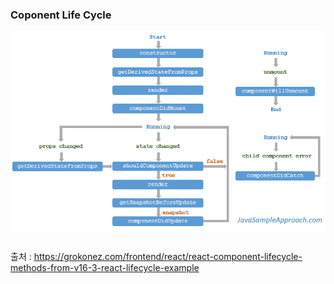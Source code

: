 ### Coponent Life Cycle

<img src="https://raw.githubusercontent.com/kkokey/TIL/master/docs/react-native/component-life-cycle.png" width="" height=""></img>

#####
출처 : https://grokonez.com/frontend/react/react-component-lifecycle-methods-from-v16-3-react-lifecycle-example
